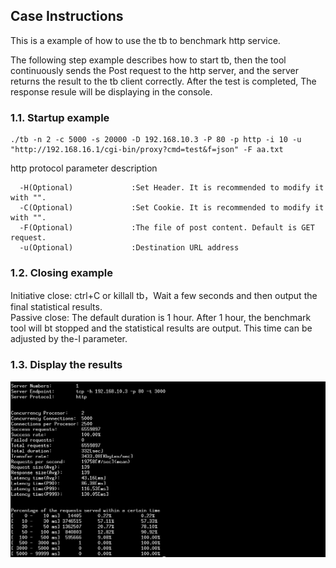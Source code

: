 ## Case Instructions

This is a example of how to use the tb to benchmark http service.

The following step example describes how to start tb, then the tool continuously sends the Post request to the http server, and the server returns the result to the tb client correctly. After the test is completed, The response resule will be displaying in the console.

### 1.1. Startup example
```text
./tb -n 2 -c 5000 -s 20000 -D 192.168.10.3 -P 80 -p http -i 10 -u "http://192.168.16.1/cgi-bin/proxy?cmd=test&f=json" -F aa.txt
```

http protocol parameter description
```text
  -H(Optional)             :Set Header. It is recommended to modify it with "".
  -C(Optional)             :Set Cookie. It is recommended to modify it with "".
  -F(Optional)             :The file of post content. Default is GET request.
  -u(Optional)             :Destination URL address
```

### 1.2. Closing example
Initiative close: ctrl+C or killall tb，Wait a few seconds and then output the final statistical results.<br/>
Passive close: The default duration is 1 hour. After 1 hour, the benchmark tool will bt stopped and the statistical results are output. This time can be adjusted by the-I parameter.


### 1.3. Display the results
![results](../assets/tb_http_result.png)